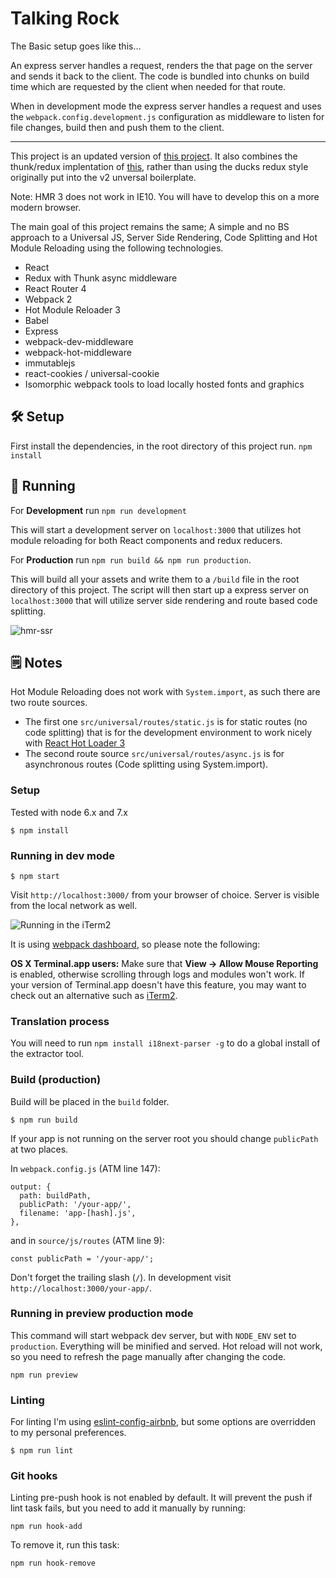 # Talking Rock

The Basic setup goes like this...

An express server handles a request, renders the that page on the server and sends
it back to the client. The code is bundled into chunks on build time which are requested
by the client when needed for that route.

When in development mode the express server handles a request and uses the `webpack.config.development.js`
configuration as middleware to listen for file changes, build then and push them to the client.

---

This project is an updated version of [this project](https://github.com/Alex-ray/v2-universal-js-hmr-ssr-react-redux). It also combines the thunk/redux implentation of [this](https://github.com/workco/marvin), rather than using the ducks redux style originally put into the v2 unversal boilerplate.

Note: HMR 3 does not work in IE10. You will have to develop this on a more modern browser. 

The main goal of this project remains the same; A simple and no BS approach to a
Universal JS, Server Side Rendering, Code Splitting and Hot Module Reloading using
the following technologies.

- React
- Redux with Thunk async middleware
- React Router 4
- Webpack 2
- Hot Module Reloader 3
- Babel
- Express
- webpack-dev-middleware
- webpack-hot-middleware
- immutablejs
- react-cookies / universal-cookie
- Isomorphic webpack tools to load locally hosted fonts and graphics

## 🛠 Setup
First install the dependencies, in the root directory of this project run.
`npm install`

## 🤖 Running
For **Development** run `npm run development`

This will start a development server on `localhost:3000` that utilizes hot module
reloading for both React components and redux reducers.

For **Production** run `npm run build && npm run production`.

This will build all your assets and write them to a `/build` file in the root directory of this project. The script will then start up a express server on `localhost:3000` that will utilize server side rendering and route based code splitting.

![hmr-ssr](https://cloud.githubusercontent.com/assets/2454928/18360529/39573fe2-75b3-11e6-8a06-75bc2664e98d.gif)

## 🗒 Notes

Hot Module Reloading does not work with `System.import`, as such there are two route sources.
- The first one `src/universal/routes/static.js` is for static routes (no code splitting) that is for the development environment to work nicely with [React Hot Loader 3](https://github.com/gaearon/react-hot-loader)
- The second route source `src/universal/routes/async.js` is for asynchronous routes (Code splitting using System.import).

### Setup

Tested with node 6.x and 7.x

```
$ npm install
```

### Running in dev mode

```
$ npm start
```

Visit `http://localhost:3000/` from your browser of choice.
Server is visible from the local network as well.

![Running in the iTerm2](http://i.imgur.com/IxamMBh.png)

It is using [webpack dashboard](https://github.com/FormidableLabs/webpack-dashboard), so please note the following:

**OS X Terminal.app users:** Make sure that **View → Allow Mouse Reporting** is enabled, otherwise scrolling through logs and modules won't work. If your version of Terminal.app doesn't have this feature, you may want to check out an alternative such as [iTerm2](https://www.iterm2.com/).

### Translation process

You will need to run `npm install i18next-parser -g` to do a global install of the extractor tool.

### Build (production)

Build will be placed in the `build` folder.

```
$ npm run build
```

If your app is not running on the server root you should change `publicPath` at two places.

In `webpack.config.js` (ATM line 147):

```
output: {
  path: buildPath,
  publicPath: '/your-app/',
  filename: 'app-[hash].js',
},
```

and in `source/js/routes` (ATM line 9):

```
const publicPath = '/your-app/';
```

Don't forget the trailing slash (`/`). In development visit `http://localhost:3000/your-app/`.

### Running in preview production mode

This command will start webpack dev server, but with `NODE_ENV` set to `production`.
Everything will be minified and served.
Hot reload will not work, so you need to refresh the page manually after changing the code.

```
npm run preview
```

### Linting

For linting I'm using [eslint-config-airbnb](https://www.npmjs.com/package/eslint-config-airbnb),
but some options are overridden to my personal preferences.

```
$ npm run lint
```

### Git hooks

Linting pre-push hook is not enabled by default.
It will prevent the push if lint task fails,
but you need to add it manually by running:

```
npm run hook-add
```

To remove it, run this task:

```
npm run hook-remove
```



